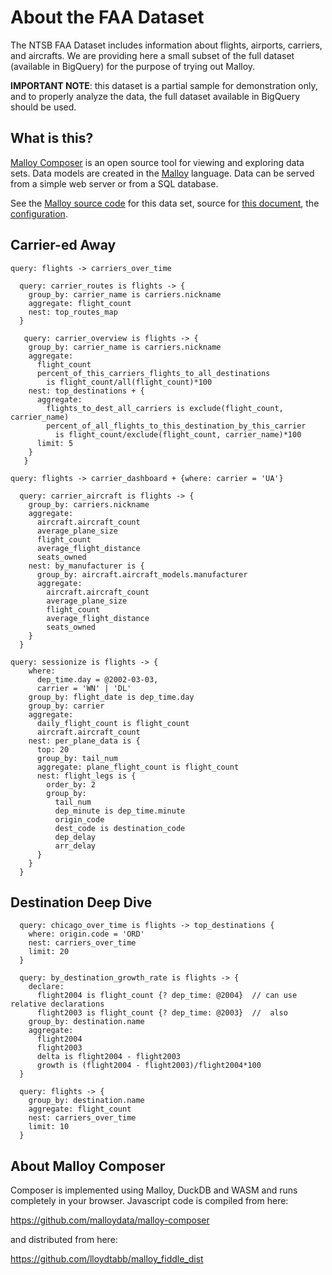 # About the FAA Dataset

The NTSB FAA Dataset includes information about flights, airports, carriers, and aircrafts. We are providing here a small subset of the full dataset (available in BigQuery) for the purpose of trying out Malloy.

**IMPORTANT NOTE**: this dataset is a partial sample for demonstration only, and to properly analyze the data, the full dataset available in BigQuery should be used.

## What is this?

[Malloy Composer](https://github.com/malloydata/malloy-composer) is an open source tool for viewing and exploring data sets.  Data models are created in the  [Malloy](https://github.com/looker-open-source/malloy/) language.  Data can be served from a simple web server or from a SQL database.  

See the [Malloy source code](flights.malloy) for this data set, source for [this document](composer.md), the [configuration](composer.json).


## Carrier-ed Away

<!-- malloy-query  
  name="Flights Over Time by Carrier"
  model="./flights.malloy"
  renderer="line_chart"
-->
```
query: flights -> carriers_over_time
```


<!-- malloy-query  
  name="Top Routes by Carrier"
  model="./flights.malloy"
  description="Returns a map of the top 100 routes for each carrier"
-->
```
  query: carrier_routes is flights -> {
    group_by: carrier_name is carriers.nickname
    aggregate: flight_count
    nest: top_routes_map
  }
```

<!-- malloy-query  
  name="Carrier Quick Overview"
  model="./flights.malloy"
  renderer="dashboard"
  description="A dashboard showing high-level information for each Carrier"
-->
```
   query: carrier_overview is flights -> {
    group_by: carrier_name is carriers.nickname
    aggregate:
      flight_count
      percent_of_this_carriers_flights_to_all_destinations
        is flight_count/all(flight_count)*100
    nest: top_destinations + {
      aggregate:
        flights_to_dest_all_carriers is exclude(flight_count, carrier_name)
        percent_of_all_flights_to_this_destination_by_this_carrier
          is flight_count/exclude(flight_count, carrier_name)*100
      limit: 5
    }
   }
```

<!-- malloy-query  
  name="United Airlines Full Dashboard"
  model="./flights.malloy"
  renderer="dashboard"
  description="A much more detailed and rich dashboard; can be filtered to any Carrier."
-->
```
query: flights -> carrier_dashboard + {where: carrier = 'UA'}
```


<!-- malloy-query  
  name="Aircraft Summary"
  model="./flights.malloy"
  renderer="dashboard"
  description="Shows metrics about the fleet of each Carrier. Note: This represents a small sample of the complete FAA dataset!"
-->
```
  query: carrier_aircraft is flights -> {
    group_by: carriers.nickname
    aggregate:
      aircraft.aircraft_count
      average_plane_size
      flight_count
      average_flight_distance
      seats_owned
    nest: by_manufacturer is {
      group_by: aircraft.aircraft_models.manufacturer
      aggregate:
        aircraft.aircraft_count
        average_plane_size
        flight_count
        average_flight_distance
        seats_owned
    }
  }
```

<!-- malloy-query  
  name="Sessionisation Example"
  model="./flights.malloy"
  renderer="dashboard"  
  description="If we think of aircraft flights as a transaction.  We can roll up all transactions in a given day by a carrier into a single nested table. Note: This represents a small sample of the complete FAA dataset!"
-->
```
query: sessionize is flights -> {
    where: 
      dep_time.day = @2002-03-03,
      carrier = 'WN' | 'DL'
    group_by: flight_date is dep_time.day
    group_by: carrier
    aggregate: 
      daily_flight_count is flight_count
      aircraft.aircraft_count
    nest: per_plane_data is {
      top: 20
      group_by: tail_num
      aggregate: plane_flight_count is flight_count
      nest: flight_legs is {
        order_by: 2
        group_by:
          tail_num
          dep_minute is dep_time.minute
          origin_code
          dest_code is destination_code
          dep_delay
          arr_delay
      }
    }
  }
```


## Destination Deep Dive

<!-- malloy-query  
  name="Chicago Over Time"
  model="./flights.malloy"
  description="The most popular destinations from Chicago, over time"
  renderer="dashboard"
-->
```
  query: chicago_over_time is flights -> top_destinations {
    where: origin.code = 'ORD'
    nest: carriers_over_time
    limit: 20
  }
```

<!-- malloy-query  
  name="Flight Traffic YOY by Destination"
  model="./flights.malloy"
  description="For each destination, shows flights in 2003 and 2004, as well as the delta and growth between the two years."
-->
```
  query: by_destination_growth_rate is flights -> {
    declare: 
      flight2004 is flight_count {? dep_time: @2004}  // can use relative declarations
      flight2003 is flight_count {? dep_time: @2003}  //  also
    group_by: destination.name
    aggregate: 
      flight2004
      flight2003
      delta is flight2004 - flight2003
      growth is (flight2004 - flight2003)/flight2004*100
  }
```

<!-- malloy-query  
  name="Carrier Popularity Over Time By Destination"
  model="./flights.malloy"
  description="Returns a line chart of carrier flights over time for each destination"
-->
```
  query: flights -> {
    group_by: destination.name
    aggregate: flight_count
    nest: carriers_over_time
    limit: 10
  }
```



## About Malloy Composer

Composer is implemented using Malloy, DuckDB and WASM and runs completely
in your browser.  Javascript code is compiled from here:

  https://github.com/malloydata/malloy-composer
  
 and distributed from here:
 
   https://github.com/lloydtabb/malloy_fiddle_dist
